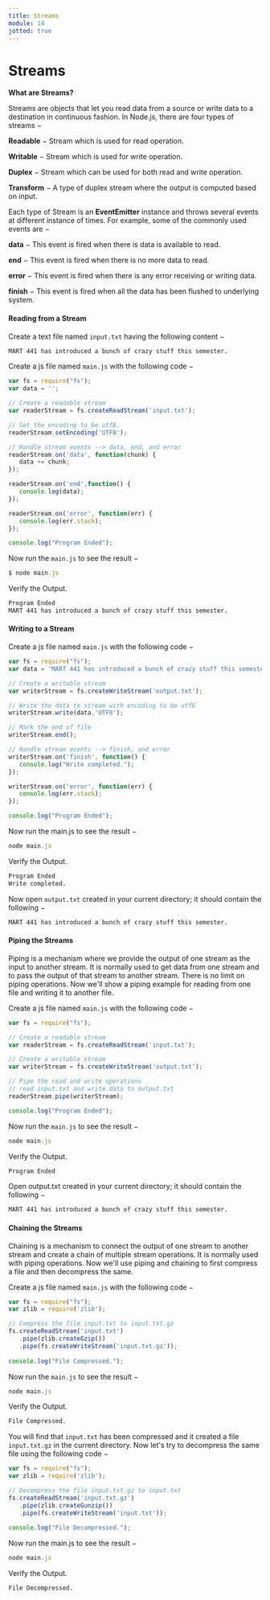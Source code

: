 ```yaml
---
title: Streams
module: 14
jotted: true
---
```


# Streams

**What are Streams?**

Streams are objects that let you read data from a source or write data to a destination in continuous fashion. In Node.js, there are four types of streams −

**Readable** − Stream which is used for read operation.

**Writable** − Stream which is used for write operation.

**Duplex** − Stream which can be used for both read and write operation.

**Transform** − A type of duplex stream where the output is computed based on input.

Each type of Stream is an **EventEmitter** instance and throws several events at different instance of times. For example, some of the commonly used events are −

**data** − This event is fired when there is data is available to read.

**end** − This event is fired when there is no more data to read.

**error** − This event is fired when there is any error receiving or writing data.

**finish** − This event is fired when all the data has been flushed to underlying system.

#### Reading from a Stream

Create a text file named `input.txt` having the following content −

```html
MART 441 has introduced a bunch of crazy stuff this semester.
```

Create a js file named `main.js` with the following code −

```js
var fs = require("fs");
var data = '';

// Create a readable stream
var readerStream = fs.createReadStream('input.txt');

// Set the encoding to be utf8. 
readerStream.setEncoding('UTF8');

// Handle stream events --> data, end, and error
readerStream.on('data', function(chunk) {
   data += chunk;
});

readerStream.on('end',function() {
   console.log(data);
});

readerStream.on('error', function(err) {
   console.log(err.stack);
});

console.log("Program Ended");
```

Now run the `main.js` to see the result −

```js
$ node main.js
```

Verify the Output.

```html
Program Ended
MART 441 has introduced a bunch of crazy stuff this semester.
```

#### Writing to a Stream

Create a js file named `main.js` with the following code −

```js
var fs = require("fs");
var data = 'MART 441 has introduced a bunch of crazy stuff this semester.';

// Create a writable stream
var writerStream = fs.createWriteStream('output.txt');

// Write the data to stream with encoding to be utf8
writerStream.write(data,'UTF8');

// Mark the end of file
writerStream.end();

// Handle stream events --> finish, and error
writerStream.on('finish', function() {
   console.log("Write completed.");
});

writerStream.on('error', function(err) {
   console.log(err.stack);
});

console.log("Program Ended");
```

Now run the main.js to see the result −

```js
node main.js
```

Verify the Output.

```html
Program Ended
Write completed.
```

Now open `output.txt` created in your current directory; it should contain the following −

```html
MART 441 has introduced a bunch of crazy stuff this semester.
```

#### Piping the Streams

Piping is a mechanism where we provide the output of one stream as the input to another stream. It is normally used to get data from one stream and to pass the output of that stream to another stream. There is no limit on piping operations. Now we'll show a piping example for reading from one file and writing it to another file.

Create a js file named `main.js` with the following code −

```js
var fs = require("fs");

// Create a readable stream
var readerStream = fs.createReadStream('input.txt');

// Create a writable stream
var writerStream = fs.createWriteStream('output.txt');

// Pipe the read and write operations
// read input.txt and write data to output.txt
readerStream.pipe(writerStream);

console.log("Program Ended");
```

Now run the `main.js` to see the result −

```js
node main.js
```

Verify the Output.

```html
Program Ended
```

Open output.txt created in your current directory; it should contain the following −

```html
MART 441 has introduced a bunch of crazy stuff this semester.
```

#### Chaining the Streams

Chaining is a mechanism to connect the output of one stream to another stream and create a chain of multiple stream operations. It is normally used with piping operations. Now we'll use piping and chaining to first compress a file and then decompress the same.

Create a js file named `main.js` with the following code −

```js
var fs = require("fs");
var zlib = require('zlib');

// Compress the file input.txt to input.txt.gz
fs.createReadStream('input.txt')
   .pipe(zlib.createGzip())
   .pipe(fs.createWriteStream('input.txt.gz'));
  
console.log("File Compressed.");
```

Now run the `main.js` to see the result −

```js
node main.js
```

Verify the Output.

```html
File Compressed.
```

You will find that `input.txt` has been compressed and it created a file `input.txt.gz` in the current directory. Now let's try to decompress the same file using the following code −

```js
var fs = require("fs");
var zlib = require('zlib');

// Decompress the file input.txt.gz to input.txt
fs.createReadStream('input.txt.gz')
   .pipe(zlib.createGunzip())
   .pipe(fs.createWriteStream('input.txt'));
  
console.log("File Decompressed.");
```

Now run the main.js to see the result −

```js
node main.js
```

Verify the Output.

```html
File Decompressed.
```